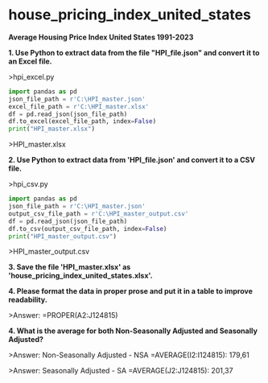 # house_pricing_index_united_states

**Average Housing Price Index United States 1991-2023**

**1. Use Python to extract data from the file "HPI_file.json" and convert it to an Excel file.**

&gt;hpi_excel.py

```python
import pandas as pd
json_file_path = r'C:\HPI_master.json'
excel_file_path = r'C:\HPI_master.xlsx'
df = pd.read_json(json_file_path)
df.to_excel(excel_file_path, index=False)
print("HPI_master.xlsx")
```

&gt;HPI_master.xlsx

**2. Use Python to extract data from 'HPI_file.json' and convert it to a CSV file.**

&gt;hpi_csv.py

```python
import pandas as pd
json_file_path = r'C:\HPI_master.json'
output_csv_file_path = r'C:\HPI_master_output.csv'
df = pd.read_json(json_file_path)
df.to_csv(output_csv_file_path, index=False)
print("HPI_master_output.csv")
```

&gt;HPI_master_output.csv

**3. Save the file 'HPI_master.xlsx' as 'house_pricing_index_united_states.xlsx'.**

**4. Please format the data in proper prose and put it in a table to improve readability.**

&gt;Answer: =PROPER(A2:J124815)

**4. What is the average for both Non-Seasonally Adjusted and Seasonally Adjusted?**

&gt;Answer: Non-Seasonally Adjusted - NSA =AVERAGE(I2:I124815): 179,61

&gt;Answer: Seasonally Adjusted - SA =AVERAGE(J2:J124815): 201,37
